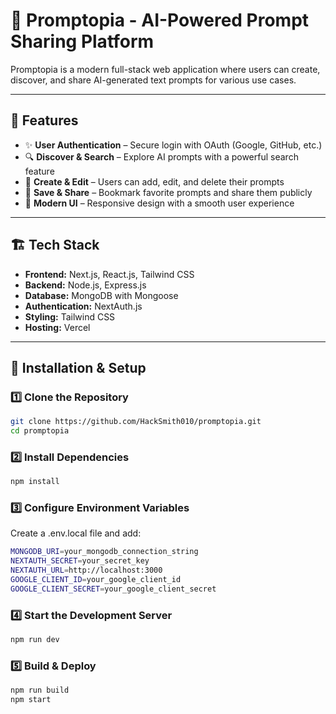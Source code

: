 # 🚀 Promptopia - AI-Powered Prompt Sharing Platform  

Promptopia is a modern full-stack web application where users can create, discover, and share AI-generated text prompts for various use cases.

---

## 🌟 Features  
- ✨ **User Authentication** – Secure login with OAuth (Google, GitHub, etc.)  
- 🔍 **Discover & Search** – Explore AI prompts with a powerful search feature  
- 📝 **Create & Edit** – Users can add, edit, and delete their prompts  
- 💾 **Save & Share** – Bookmark favorite prompts and share them publicly  
- 🎨 **Modern UI** – Responsive design with a smooth user experience  

---

## 🏗 Tech Stack  
- **Frontend:** Next.js, React.js, Tailwind CSS  
- **Backend:** Node.js, Express.js  
- **Database:** MongoDB with Mongoose  
- **Authentication:** NextAuth.js  
- **Styling:** Tailwind CSS  
- **Hosting:** Vercel  

---

## 🔧 Installation & Setup  

### 1️⃣ Clone the Repository  
```sh
git clone https://github.com/HackSmith010/promptopia.git
cd promptopia
```

### 2️⃣ Install Dependencies
```sh
npm install
```

### 3️⃣ Configure Environment Variables
Create a .env.local file and add:
```sh
MONGODB_URI=your_mongodb_connection_string
NEXTAUTH_SECRET=your_secret_key
NEXTAUTH_URL=http://localhost:3000
GOOGLE_CLIENT_ID=your_google_client_id
GOOGLE_CLIENT_SECRET=your_google_client_secret
```

### 4️⃣ Start the Development Server
```sh
npm run dev
```

### 5️⃣ Build & Deploy
```sh
npm run build
npm start
```
